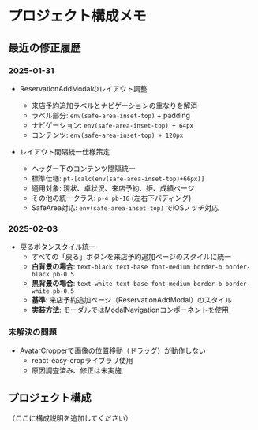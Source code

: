 # プロジェクト構成メモ

## 最近の修正履歴

### 2025-01-31 
- ReservationAddModalのレイアウト調整
  - 来店予約追加ラベルとナビゲーションの重なりを解消
  - ラベル部分: `env(safe-area-inset-top)` + padding
  - ナビゲーション: `env(safe-area-inset-top) + 64px`
  - コンテンツ: `env(safe-area-inset-top) + 120px`

- レイアウト間隔統一仕様策定
  - ヘッダー下のコンテンツ間隔統一
  - 標準仕様: `pt-[calc(env(safe-area-inset-top)+66px)]`
  - 適用対象: 現状、卓状況、来店予約、姫、成績ページ
  - その他の統一クラス: `p-4 pb-16` (左右下パディング)
  - SafeArea対応: `env(safe-area-inset-top)` でiOSノッチ対応

### 2025-02-03
- 戻るボタンスタイル統一
  - すべての「戻る」ボタンを来店予約追加ページのスタイルに統一
  - **白背景の場合**: `text-black text-base font-medium border-b border-black pb-0.5`
  - **黒背景の場合**: `text-white text-base font-medium border-b border-white pb-0.5`
  - **基準**: 来店予約追加ページ（ReservationAddModal）のスタイル
  - **実装方法**: モーダルではModalNavigationコンポーネントを使用

### 未解決の問題
- AvatarCropperで画像の位置移動（ドラッグ）が動作しない
  - react-easy-cropライブラリ使用
  - 原因調査済み、修正は未実施

## プロジェクト構成
（ここに構成説明を追加してください）